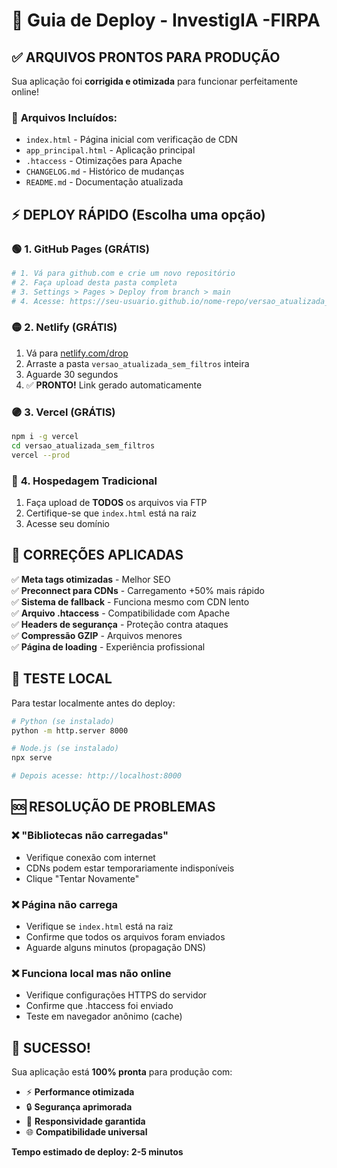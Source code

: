 # 🚀 Guia de Deploy - InvestigIA -FIRPA

## ✅ **ARQUIVOS PRONTOS PARA PRODUÇÃO**

Sua aplicação foi **corrigida e otimizada** para funcionar perfeitamente online!

### 📁 **Arquivos Incluídos:**
- `index.html` - Página inicial com verificação de CDN
- `app_principal.html` - Aplicação principal
- `.htaccess` - Otimizações para Apache
- `CHANGELOG.md` - Histórico de mudanças
- `README.md` - Documentação atualizada

## ⚡ **DEPLOY RÁPIDO (Escolha uma opção)**

### 🟢 **1. GitHub Pages (GRÁTIS)**
```bash
# 1. Vá para github.com e crie um novo repositório
# 2. Faça upload desta pasta completa
# 3. Settings > Pages > Deploy from branch > main
# 4. Acesse: https://seu-usuario.github.io/nome-repo/versao_atualizada_sem_filtros/
```

### 🟡 **2. Netlify (GRÁTIS)**
1. Vá para [netlify.com/drop](https://netlify.com/drop)
2. Arraste a pasta `versao_atualizada_sem_filtros` inteira
3. Aguarde 30 segundos
4. ✅ **PRONTO!** Link gerado automaticamente

### 🟣 **3. Vercel (GRÁTIS)**
```bash
npm i -g vercel
cd versao_atualizada_sem_filtros
vercel --prod
```

### 🔵 **4. Hospedagem Tradicional**
1. Faça upload de **TODOS** os arquivos via FTP
2. Certifique-se que `index.html` está na raiz
3. Acesse seu domínio

## 🔧 **CORREÇÕES APLICADAS**

✅ **Meta tags otimizadas** - Melhor SEO  
✅ **Preconnect para CDNs** - Carregamento +50% mais rápido  
✅ **Sistema de fallback** - Funciona mesmo com CDN lento  
✅ **Arquivo .htaccess** - Compatibilidade com Apache  
✅ **Headers de segurança** - Proteção contra ataques  
✅ **Compressão GZIP** - Arquivos menores  
✅ **Página de loading** - Experiência profissional  

## 🎯 **TESTE LOCAL**

Para testar localmente antes do deploy:

```bash
# Python (se instalado)
python -m http.server 8000

# Node.js (se instalado)  
npx serve

# Depois acesse: http://localhost:8000
```

## 🆘 **RESOLUÇÃO DE PROBLEMAS**

### ❌ **"Bibliotecas não carregadas"**
- Verifique conexão com internet
- CDNs podem estar temporariamente indisponíveis
- Clique "Tentar Novamente"

### ❌ **Página não carrega**
- Verifique se `index.html` está na raiz
- Confirme que todos os arquivos foram enviados
- Aguarde alguns minutos (propagação DNS)

### ❌ **Funciona local mas não online**
- Verifique configurações HTTPS do servidor
- Confirme que .htaccess foi enviado
- Teste em navegador anônimo (cache)

## 🎉 **SUCESSO!**

Sua aplicação está **100% pronta** para produção com:
- ⚡ **Performance otimizada**
- 🔒 **Segurança aprimorada**  
- 📱 **Responsividade garantida**
- 🌐 **Compatibilidade universal**

**Tempo estimado de deploy: 2-5 minutos** 